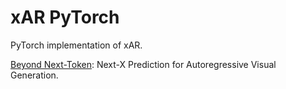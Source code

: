 # xAR PyTorch

PyTorch implementation of xAR.

[Beyond Next-Token](https://arxiv.org/abs/2502.20388v1): Next-X Prediction for Autoregressive Visual Generation.

